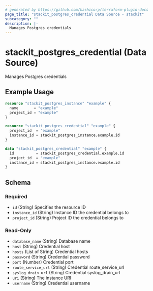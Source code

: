 ```yaml
---
# generated by https://github.com/hashicorp/terraform-plugin-docs
page_title: "stackit_postgres_credential Data Source - stackit"
subcategory: ""
description: |-
  Manages Postgres credentials
---
```


# stackit_postgres_credential (Data Source)

Manages Postgres credentials

## Example Usage

```terraform
resource "stackit_postgres_instance" "example" {
  name       = "example"
  project_id = "example"
}

resource "stackit_postgres_credential" "example" {
  project_id  = "example"
  instance_id = stackit_postgres_instance.example.id
}

data "stackit_postgres_credential" "example" {
  id          = stackit_postgres_credential.example.id
  project_id  = "example"
  instance_id = stackit_postgres_instance.example.id
}
```

<!-- schema generated by tfplugindocs -->
## Schema

### Required

- `id` (String) Specifies the resource ID
- `instance_id` (String) Instance ID the credential belongs to
- `project_id` (String) Project ID the credential belongs to

### Read-Only

- `database_name` (String) Database name
- `host` (String) Credential host
- `hosts` (List of String) Credential hosts
- `password` (String) Credential password
- `port` (Number) Credential port
- `route_service_url` (String) Credential route_service_url
- `syslog_drain_url` (String) Credential syslog_drain_url
- `uri` (String) The instance URI
- `username` (String) Credential username



